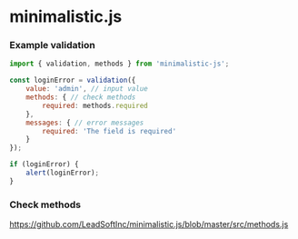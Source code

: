 # minimalistic.js

### Example validation
```javascript
import { validation, methods } from 'minimalistic-js';

const loginError = validation({
    value: 'admin', // input value
    methods: { // check methods
        required: methods.required
    },
    messages: { // error messages
        required: 'The field is required'
    }
});

if (loginError) {
    alert(loginError);
}
```

### Check methods
https://github.com/LeadSoftInc/minimalistic.js/blob/master/src/methods.js